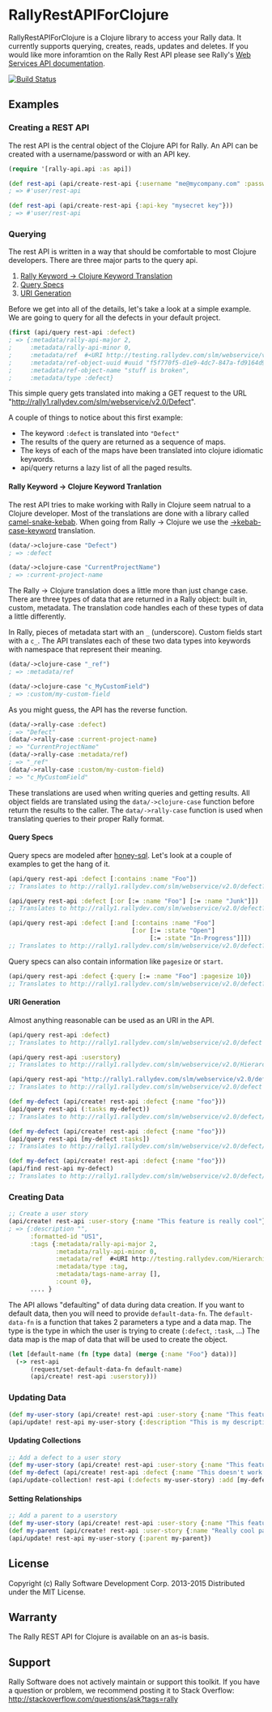 # RallyRestAPIForClojure

RallyRestAPIForClojure is a Clojure library to access your Rally data. It currently supports querying, creates, reads, updates and deletes. If you would like more inforamtion on the Rally Rest API please see Rally's [Web Services API documentation](https://rally1.rallydev.com/slm/doc/webservice).

[![Build Status](https://travis-ci.org/RallyTools/RallyRestAPIForClojure.svg?branch=master)](https://travis-ci.org/RallyTools/RallyRestAPIForClojure)

## Examples

### Creating a REST API
The rest API is the central object of the Clojure API for Rally. An API can be created with a username/password
or with an API key.

```clojure
(require '[rally-api.api :as api])

(def rest-api (api/create-rest-api {:username "me@mycompany.com" :password "supersecret"}))
; => #'user/rest-api

(def rest-api (api/create-rest-api {:api-key "mysecret key"}))
; => #'user/rest-api
```

### Querying
The rest API is written in a way that should be comfortable to most Clojure developers. There are three major parts to the query api.

1. [Rally Keyword -> Clojure Keyword Translation](#rally-keyword---clojure-keyword-tranlation)
2. [Query Specs](#query-specs)
3. [URI Generation](#uri-generation)

Before we get into all of the details, let's take a look at a simple example. We are going to query for all the defects in your default project.

```clojure
(first (api/query rest-api :defect)
; => {:metadata/rally-api-major 2,
;     :metadata/rally-api-minor 0,
;     :metadata/ref  #<URI http://testing.rallydev.com/slm/webservice/v2.0/defect/12345,
;     :metadata/ref-object-uuid #uuid "f5f770f5-d1e9-4dc7-847a-fd9164d93127",
;     :metadata/ref-object-name "stuff is broken",
;     :metadata/type :defect}
```

This simple query gets translated into making a GET request to the URL "http://rally1.rallydev.com/slm/webservice/v2.0/Defect".

A couple of things to notice about this first example:
* The keyword `:defect` is translated into `"Defect"`
* The results of the query are returned as a sequence of maps.
* The keys of each of the maps have been translated into clojure idiomatic keywords.
* api/query returns a lazy list of all the paged results.

#### Rally Keyword -> Clojure Keyword Tranlation
The rest API tries to make working with Rally in Clojure seem natrual to a Clojure developer. Most of the translations are done with a library called [camel-snake-kebab](https://github.com/qerub/camel-snake-kebab).
When going from Rally -> Clojure we use the [->kebab-case-keyword](https://github.com/qerub/camel-snake-kebab/blob/stable/src/camel_snake_kebab/core.cljx#L20) translation.

```clojure
(data/->clojure-case "Defect")
; => :defect

(data/->clojure-case "CurrentProjectName")
; => :current-project-name
```

The Rally -> Clojure translation does a little more than just change case. There are three types of data that are returned in a Rally object: built in, custom, metadata.
The translation code handles each of these types of data a little differently.

In Rally, pieces of metadata start with an `_` (underscore). Custom fields start with a `c_`. The API translates each of these two data types into keywords with namespace that
represent their meaning.

```clojure
(data/->clojure-case "_ref")
; => :metadata/ref

(data/->clojure-case "c_MyCustomField")
; => :custom/my-custom-field
```

As you might guess, the API has the reverse function.

```clojure
(data/->rally-case :defect)
; => "Defect"
(data/->rally-case :current-project-name)
; => "CurrentProjectName"
(data/->rally-case :metadata/ref)
; => "_ref"
(data/->rally-case :custom/my-custom-field)
; => "c_MyCustomField"
```

These translations are used when writing queries and getting results. All object fields are translated using the `data/->clojure-case` function before return the results to the caller.
The `data/->rally-case` function is used when translating queries to their proper Rally format.

#### Query Specs
Query specs are modeled after [honey-sql](https://github.com/jkk/honeysql). Let's look at a couple of examples to get the hang of it.

```clojure
(api/query rest-api :defect [:contains :name "Foo"])
;; Translates to http://rally1.rallydev.com/slm/webservice/v2.0/defect?query=(Name contains "Foo")

(api/query rest-api :defect [:or [:= :name "Foo"] [:= :name "Junk"]])
;; Translates to http://rally1.rallydev.com/slm/webservice/v2.0/defect?query=((Name = "Foo") OR (Name = "Junk"))

(api/query rest-api :defect [:and [:contains :name "Foo"]
                                  [:or [:= :state "Open"]
                                       [:= :state "In-Progress"]]])
;; Translates to http://rally1.rallydev.com/slm/webservice/v2.0/defect?query=((Name contains "Foo") AND ((State = "Open") OR (State = "In-Progress")))
```

Query specs can also contain information like `pagesize` or `start`.

```clojure
(api/query rest-api :defect {:query [:= :name "Foo"] :pagesize 10})
;; Translates to http://rally1.rallydev.com/slm/webservice/v2.0/defect?query=(Name = "Foo")&pagesize=10
```

#### URI Generation
Almost anything reasonable can be used as an URI in the API.

```clojure
(api/query rest-api :defect)
;; Translates to http://rally1.rallydev.com/slm/webservice/v2.0/defect

(api/query rest-api :userstory)
;; Translates to http://rally1.rallydev.com/slm/webservice/v2.0/HierarchicalRequirement

(api/query rest-api "http://rally1.rallydev.com/slm/webservice/v2.0/defect")
;; Translates to http://rally1.rallydev.com/slm/webservice/v2.0/defect

(def my-defect (api/create! rest-api :defect {:name "foo"}))
(api/query rest-api (:tasks my-defect))
;; Translates to http://rally1.rallydev.com/slm/webservice/v2.0/defect/123/tasks

(def my-defect (api/create! rest-api :defect {:name "foo"}))
(api/query rest-api [my-defect :tasks])
;; Translates to http://rally1.rallydev.com/slm/webservice/v2.0/defect/123/tasks

(def my-defect (api/create! rest-api :defect {:name "foo"}))
(api/find rest-api my-defect)
;; Translates to http://rally1.rallydev.com/slm/webservice/v2.0/defect/123
```

### Creating Data
```clojure
;; Create a user story
(api/create! rest-api :user-story {:name "This feature is really cool"})
; => {:description "",
      :formatted-id "US1",
      :tags {:metadata/rally-api-major 2,
             :metadata/rally-api-minor 0,
             :metadata/ref  #<URI http://testing.rallydev.com/HierarchicalRequirement/1234/Tags,
             :metadata/type :tag,
             :metadata/tags-name-array [],
             :count 0},
      .... }
```
The API allows "defaulting" of data during data creation. If you want to default data, then you will need to provide `default-data-fn`. The `default-data-fn` is a function
that takes 2 parameters a type and a data map. The type is the type in which the user is trying to create (`:defect`, `:task`, ...) The data map is the map of data that will be
used to create the object.
```clojure
(let [default-name (fn [type data] (merge {:name "Foo"} data))]
  (-> rest-api
      (request/set-default-data-fn default-name)
      (api/create! rest-api :userstory)))
```

### Updating Data
```clojure
(def my-user-story (api/create! rest-api :user-story {:name "This feature is really cool"}))
(api/update! rest-api my-user-story {:description "This is my description"})
```

#### Updating Collections
```clojure
;; Add a defect to a user story
(def my-user-story (api/create! rest-api :user-story {:name "This feature is really cool"}))
(def my-defect (api/create! rest-api :defect {:name "This doesn't work correctly"}))
(api/update-collection! rest-api (:defects my-user-story) :add [my-defect])
```

#### Setting Relationships
```clojure
;; Add a parent to a userstory
(def my-user-story (api/create! rest-api :user-story {:name "This feature is really cool"}))
(def my-parent (api/create! rest-api :user-story {:name "Really cool parent"}))
(api/update! rest-api my-user-story {:parent my-parent})
```

## License

Copyright (c) Rally Software Development Corp. 2013-2015 Distributed under the MIT License.

## Warranty

The Rally REST API for Clojure is available on an as-is basis. 

## Support

Rally Software does not actively maintain or support this toolkit.  If you have a question or problem, we recommend posting it to Stack Overflow: http://stackoverflow.com/questions/ask?tags=rally

